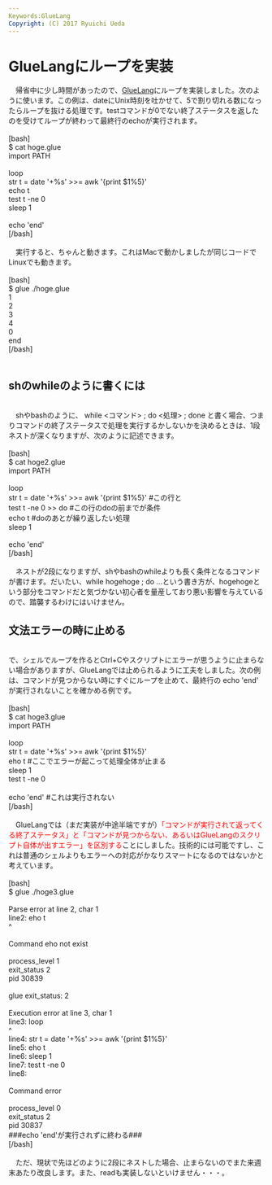 ```yaml
---
Keywords:GlueLang
Copyright: (C) 2017 Ryuichi Ueda
---
```

# GlueLangにループを実装
　帰省中に少し時間があったので、<a href="https://ryuichiueda.github.io/GlueLangDoc_ja/">GlueLang</a>にループを実装しました。次のように使います。この例は、dateにUnix時刻を吐かせて、5で割り切れる数になったらループを抜ける処理です。testコマンドが0でない終了ステータスを返したのを受けてループが終わって最終行のechoが実行されます。<br />
<br />
[bash]<br />
$ cat hoge.glue <br />
import PATH<br />
<br />
loop<br />
 str t = date '+%s' &gt;&gt;= awk '{print $1%5}'<br />
 echo t<br />
 test t -ne 0<br />
 sleep 1<br />
<br />
echo 'end'<br />
[/bash]<br />
<br />
　実行すると、ちゃんと動きます。これはMacで動かしましたが同じコードでLinuxでも動きます。<br />
<br />
[bash]<br />
$ glue ./hoge.glue <br />
1<br />
2<br />
3<br />
4<br />
0<br />
end<br />
[/bash]<br />
<br />
<h2>shのwhileのように書くには</h2><br />
　shやbashのように、 while &lt;コマンド&gt; ; do &lt;処理&gt; ; done と書く場合、つまりコマンドの終了ステータスで処理を実行するかしないかを決めるときは、1段ネストが深くなりますが、次のように記述できます。<br />
<br />
[bash]<br />
$ cat hoge2.glue <br />
import PATH<br />
<br />
loop<br />
 str t = date '+%s' &gt;&gt;= awk '{print $1%5}' #この行と<br />
 test t -ne 0 &gt;&gt; do #この行のdoの前までが条件<br />
 echo t #doのあとが繰り返したい処理<br />
 sleep 1<br />
<br />
echo 'end'<br />
[/bash]<br />
<br />
　ネストが2段になりますが、shやbashのwhileよりも長く条件となるコマンドが書けます。だいたい、while hogehoge ; do ...という書き方が、hogehogeという部分をコマンドだと気づかない初心者を量産しており悪い影響を与えているので、踏襲するわけにはいけません。<br />
<h2>文法エラーの時に止める</h2><br />
で、シェルでループを作るとCtrl+Cやスクリプトにエラーが思うように止まらない場合がありますが、GlueLangでは止められるように工夫をしました。次の例は、コマンドが見つからない時にすぐにループを止めて、最終行の echo 'end' が実行されないことを確かめる例です。<br />
<br />
[bash]<br />
$ cat hoge3.glue <br />
import PATH<br />
<br />
loop<br />
 str t = date '+%s' &gt;&gt;= awk '{print $1%5}'<br />
 eho t #ここでエラーが起こって処理全体が止まる<br />
 sleep 1<br />
 test t -ne 0<br />
<br />
echo 'end' #これは実行されない<br />
[/bash]<br />
<br />
　GlueLangでは（まだ実装が中途半端ですが）<span style="color: #ff0000;">「コマンドが実行されて返ってくる終了ステータス」と「コマンドが見つからない、あるいはGlueLangのスクリプト自体が出すエラー」を区別する</span>ことにしました。技術的には可能ですし、これは普通のシェルよりもエラーへの対応がかなりスマートになるのではないかと考えています。<br />
<br />
[bash]<br />
$ glue ./hoge3.glue <br />
<br />
Parse error at line 2, char 1<br />
	line2: eho t<br />
	^<br />
<br />
	Command eho not exist<br />
	<br />
	process_level 1<br />
	exit_status 2<br />
	pid 30839<br />
<br />
	glue exit_status: 2<br />
<br />
Execution error at line 3, char 1<br />
	line3: loop<br />
	^<br />
	line4: str t = date '+%s' &gt;&gt;= awk '{print $1%5}'<br />
	line5: eho t<br />
	line6: sleep 1<br />
	line7: test t -ne 0<br />
	line8: <br />
<br />
	Command error<br />
	<br />
	process_level 0<br />
	exit_status 2<br />
	pid 30837<br />
###echo 'end'が実行されずに終わる###<br />
[/bash]<br />
<br />
　ただ、現状で先ほどのように2段にネストした場合、止まらないのでまた来週末あたり改良します。また、readも実装しないといけません・・・。
